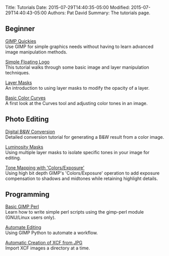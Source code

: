 Title: Tutorials 
Date: 2015-07-29T14:40:35-05:00
Modified: 2015-07-29T14:40:43-05:00
Authors: Pat David
Summary: The tutorials page.


## Beginner

[GIMP Quickies][]  
Use GIMP for simple graphics needs without having to learn advanced image manipulation methods.

[Simple Floating Logo][]  
This tutorial walks through some basic image and layer manipulation techniques.

[Layer Masks][]  
An introduction to using layer masks to modify the opacity of a layer.

[Basic Color Curves][]  
A first look at the Curves tool and adjusting color tones in an image.


## Photo Editing

[Digital B&W Conversion][]  
Detailed conversion tutorial for generating a B&W result from a color image.

[Luminosity Masks][]  
Using multiple layer masks to isolate specific tones in your image for editing.

[Tone Mapping with 'Colors/Exposure'][]  
Using high bit depth GIMP's 'Colors/Exposure' operation to add exposure compensation to shadows 
and midtones while retaining highlight details.


## Programming

[Basic GIMP Perl][]  
Learn how to write simple perl scripts using the gimp-perl module (GNU/Linux users only).

[Automate Editing][]  
Using GIMP Python to automate a workflow.

[Automatic Creation of XCF from JPG][]  
Import XCF images a directory at a time.



[Basic GIMP Perl]: {filename}Basic_Perl/index.md
[Automate Editing]: {filename}Automate_Editing_in_GIMP/index.md
[Automatic Creation of XCF from JPG]: {filename}AutomatedJpgToXcf/index.md
[Basic Color Curves]: {filename}Basic_Color_Curves/index.md
[Digital B&W Conversion]: {filename}Digital_Black_and_White_Conversion/index.md
[GIMP Quickies]: {filename}GIMP_Quickies/index.md
[Layer Masks]: {filename}Layer_Masks/index.md
[Luminosity Masks]: {filename}Luminosity_Masks/index.md
[Simple Floating Logo]: {filename}Floating_Logo/index.md
[Tone Mapping with 'Colors/Exposure']: {filename}Tone_Mapping_Using_GIMP_Levels/index.md
